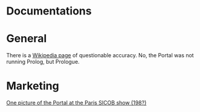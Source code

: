 Documentations
==============

# General

There is a [Wikipedia page](https://en.wikipedia.org/wiki/Portal_(computer)) of questionable accuracy. No, the Portal was not running Prolog, but Prologue.

# Marketing

[One picture of the Portal at the Paris SICOB show (198?)](portal_au_sicob.pdf)
